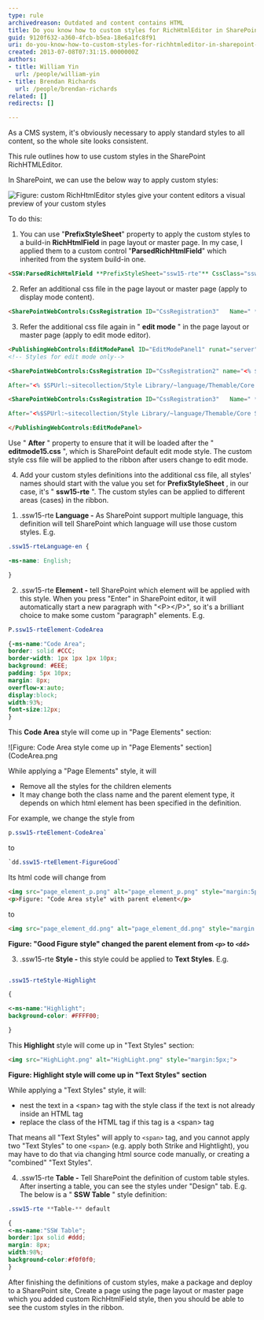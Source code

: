 ```yaml
---
type: rule
archivedreason: Outdated and content contains HTML
title: Do you know how to custom styles for RichHtmlEditor in SharePoint 2013?
guid: 9120f632-a360-4fcb-b5ea-18e6a1fc8f91
uri: do-you-know-how-to-custom-styles-for-richhtmleditor-in-sharepoint-2013
created: 2013-07-08T07:31:15.0000000Z
authors:
- title: William Yin
  url: /people/william-yin
- title: Brendan Richards
  url: /people/brendan-richards
related: []
redirects: []

---
```


As a CMS system, it's obviously necessary to apply standard styles to all content, so the whole site looks consistent.

This rule outlines how to use custom styles in the SharePoint  RichHTMLEditor.

In SharePoint, we can use the below way to apply custom styles:

![Figure: custom RichHtmlEditor styles give your content editors a visual preview of your custom styles](CustomStylesInSharePoint.png) 

<!--endintro-->

To do this:

1. You can use "**PrefixStyleSheet**" property to apply the custom styles to a build-in **RichHtmlField** in page layout or master page. In my case, I applied them to a custom control "**ParsedRichHtmlField**" which inherited from the system build-in one.


``` html
<SSW:ParsedRichHtmlField **PrefixStyleSheet="ssw15-rte"** CssClass="ssw-inputeditorfield" id="Content" FieldName="PublishingPageContent" InputFieldLabel="Rule Summary Info" runat="server"/>
```

2. Refer an additional css file in the page layout or master page (apply to display mode content).

``` html
<SharePointWebControls:CssRegistration ID="CssRegistration3"   Name=" **Themable/ssw.core.styles.v15.css** " runat="server"  EnableCssTheming="True"/>
```

3. Refer the additional css file again in " **edit mode** " in the page layout or master page (apply to edit mode editor).

``` html
<PublishingWebControls:EditModePanel ID="EditModePanel1" runat="server">
<!-- Styles for edit mode only-->

<SharePointWebControls:CssRegistration ID="CssRegistration2" name="<% $SPUrl:~sitecollection/Style Library/~language/Themable/Core Styles/editmode15.css %>"

After="<% $SPUrl:~sitecollection/Style Library/~language/Themable/Core Styles/pagelayouts15.css >" runat="server"/>

<SharePointWebControls:CssRegistration ID="CssRegistration3"   Name=" **Themable/ssw.core.styles.v15.css** " runat="server"  EnableCssTheming="True"

After="<%$SPUrl:~sitecollection/Style Library/~language/Themable/Core Styles/ **editmode15.css** >" />

</PublishingWebControls:EditModePanel>
```

Use " **After** " property to ensure that it will be loaded after the " **editmode15.css** ", which is SharePoint default edit mode style. The custom style css file will be applied to the ribbon after users change to edit mode.

4. Add your custom styles definitions into the additional css file, all styles' names should start with the value you set for  **PrefixStyleSheet** , in our case, it's " **ssw15-rte** ". The custom styles can be applied to different areas (cases) in the ribbon.

1) .ssw15-rte **Language -** As SharePoint support multiple language, this definition will tell SharePoint which language will use those custom styles. E.g.

``` css
.ssw15-rteLanguage-en {

-ms-name: English;

}
```

2) .ssw15-rte **Element -** tell SharePoint which element will be applied with this style. When you press "Enter" in SharePoint editor, it will automatically start a new paragraph with "&lt;P&gt;&lt;/P&gt;", so it's a brilliant choice to make some custom "paragraph" elements. E.g.

``` css
P.ssw15-rteElement-CodeArea

{-ms-name:"Code Area";
border: solid #CCC;
border-width: 1px 1px 1px 10px;
background: #EEE;
padding: 5px 10px;
margin: 8px;
overflow-x:auto;
display:block;
width:93%;
font-size:12px;
}
```

This  **Code Area** style will come up in "Page Elements" section:

![Figure: Code Area style come up in "Page Elements" section](CodeArea.png

While applying a "Page Elements" style, it will

* Remove all the styles for the children elements
* It may change both the class name and the parent element type, it depends on which html element has been specified in the definition.

For example, we change the style from

``` css
p.ssw15-rteElement-CodeArea`
```

to
``` css
`dd.ssw15-rteElement-FigureGood`
```

Its html code will change from

``` html
<img src="page_element_p.png" alt="page_element_p.png" style="margin:5px;width:650px;">
<p>Figure: "Code Area style" with parent element</p>

```

to

``` html
<img src="page_element_dd.png" alt="page_element_dd.png" style="margin:5px;width:650px;"><span style="color:#555555;font-size:11px;font-weight:bold;">
```
**Figure: "Good Figure style" changed the parent element from `<p>` to `<dd>`**

3) .ssw15-rte **Style -** this style could be applied to **Text Styles**. E.g.

``` css

.ssw15-rteStyle-Highlight

{

<-ms-name:"Highlight";
background-color: #FFFF00;

}

```

This  **Highlight** style will come up in "Text Styles" section:

``` html
<img src="HighLight.png" alt="HighLight.png" style="margin:5px;">
```
**Figure: Highlight style will come up in "Text Styles" section**

While applying a "Text Styles" style, it will:

* nest the text in a &lt;span&gt; tag with the style class if the text is not already inside an HTML tag
* replace the class of the HTML tag if this tag is a &lt;span&gt; tag


That means all "Text Styles" will apply to `<span>` tag, and you cannot apply two "Text Styles" to one `<span>` (e.g. apply both Strike and Hightlight), you may have to do that via changing html source code manually, or creating a "combined" "Text Styles".


4) .ssw15-rte **Table -** Tell SharePoint the definition of custom table styles. After inserting a table, you can see the styles under "Design" tab. E.g. The below is a " **SSW Table** " style definition:

``` css
.ssw15-rte **Table-** default

{
<-ms-name:"SSW Table";
border:1px solid #ddd;
margin: 8px;
width:98%;
background-color:#f0f0f0;
}

```

After finishing the definitions of custom styles, make a package and deploy to a SharePoint site, Create a page using the page layout or master page which you added custom RichHtmlField style, then you should be able to see the custom styles in the ribbon.
